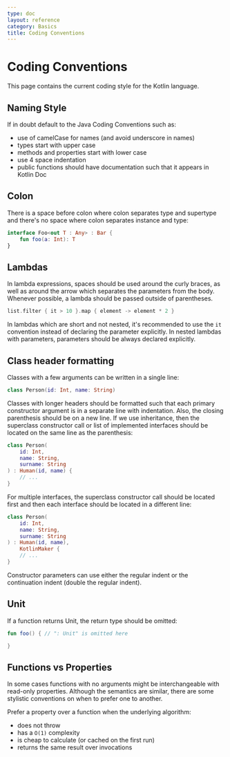 ```yaml
---
type: doc
layout: reference
category: Basics
title: Coding Conventions
---
```


# Coding Conventions

This page contains the current coding style for the Kotlin language.

## Naming Style
If in doubt default to the Java Coding Conventions such as:

* use of camelCase for names (and avoid underscore in names)
* types start with upper case
* methods and properties start with lower case
* use 4 space indentation
* public functions should have documentation such that it appears in Kotlin Doc

## Colon

There is a space before colon where colon separates type and supertype and there's no space where colon separates instance and type:

``` kotlin
interface Foo<out T : Any> : Bar {
    fun foo(a: Int): T
}
```

## Lambdas

In lambda expressions, spaces should be used around the curly braces, as well as around the arrow which separates the parameters
from the body. Whenever possible, a lambda should be passed outside of parentheses.

``` kotlin
list.filter { it > 10 }.map { element -> element * 2 }
```

In lambdas which are short and not nested, it's recommended to use the `it` convention instead of declaring the parameter
explicitly. In nested lambdas with parameters, parameters should be always declared explicitly.

## Class header formatting

Classes with a few arguments can be written in a single line:

```kotlin 
class Person(id: Int, name: String)
```

Classes with longer headers should be formatted such that each primary constructor argument is in a separate line with indentation.
Also, the closing parenthesis should be on a new line. If we use inheritance, then the superclass constructor call or list of implemented interfaces
should be located on the same line as the parenthesis:

```kotlin 
class Person(
    id: Int, 
    name: String,
    surname: String
) : Human(id, name) {
    // ...
}
```

For multiple interfaces, the superclass constructor call should be located first and then each interface should be located in a different line:

```kotlin 
class Person(
    id: Int, 
    name: String,
    surname: String
) : Human(id, name),
    KotlinMaker {
    // ...
}
```

Constructor parameters can use either the regular indent or the continuation indent (double the regular indent).

## Unit

If a function returns Unit, the return type should be omitted:

``` kotlin
fun foo() { // ": Unit" is omitted here

}
```

## Functions vs Properties

In some cases functions with no arguments might be interchangeable with read-only properties. 
Although the semantics are similar, there are some stylistic conventions on when to prefer one to another.

Prefer a property over a function when the underlying algorithm:

* does not throw
* has a `O(1)` complexity
* is cheap to calculate (or caсhed on the first run)
* returns the same result over invocations 
